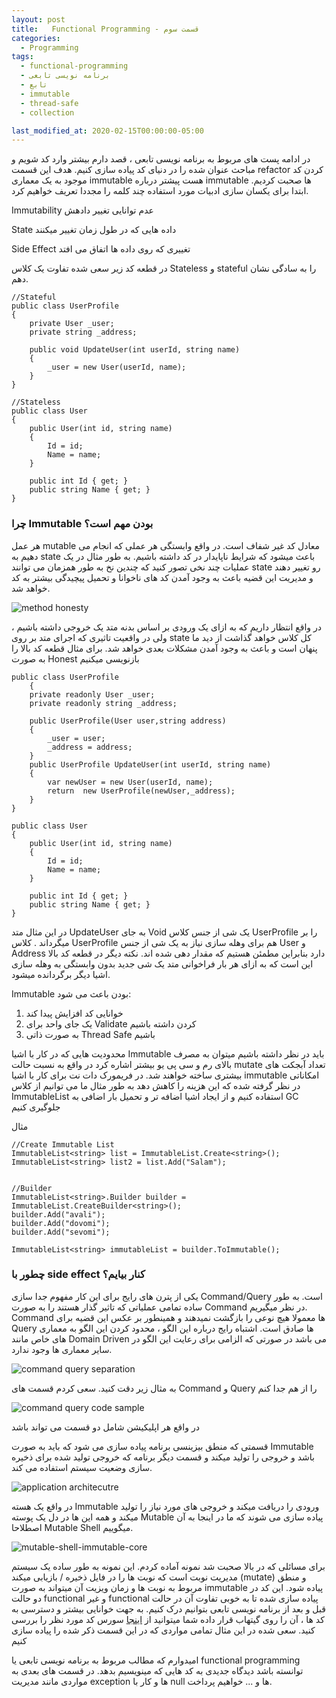 ```yaml
---
layout: post
title:   Functional Programming - قسمت سوم
categories:
  - Programming
tags:
  - functional-programming 
  - برنامه نویسی تابعی
  - تابع
  - immutable
  - thread-safe
  - collection

last_modified_at: 2020-02-15T00:00:00-05:00
---
```


در ادامه پست های مربوط به برنامه نویسی تابعی ، قصد دارم بیشتر وارد کد شویم و مباحث عنوان شده را در دنیای کد پیاده سازی کنیم. هدف این قسمت refactor کردن کد موجود به یک معماری immutable هست
پیشتر درباره immutable ها صحبت کردیم.
ابتدا برای یکسان سازی ادبیات مورد استفاده چند کلمه را مجددا تعریف خواهیم کرد.

Immutability عدم توانایی تغییر دادهش

State داده هایی که در طول زمان تغییر میکنند

Side Effect تغییری که روی داده ها اتفاق می افتد


در قطعه کد زیر سعی شده تفاوت یک کلاس Stateless و stateful را به سادگی نشان دهم.


```
//Stateful
public class UserProfile
{
    private User _user;
    private string _address;

    public void UpdateUser(int userId, string name)
    {
        _user = new User(userId, name);
    }
}

//Stateless
public class User
{
    public User(int id, string name)
    {
        Id = id;
        Name = name;
    }

    public int Id { get; }
    public string Name { get; }
}
```

### چرا Immutable بودن مهم است؟

هر عمل mutable معادل کد غیر شفاف است. در واقع وابستگی هر عملی که انجام می دهیم به state باعث میشود که شرایط ناپایدار در کد داشته باشیم. به طور مثال در یک عملیات  چند نخی تصور کنید که چندین نخ به طور همزمان می توانند state رو تغییر دهند و مدیریت این قضیه باعث به وجود آمدن کد های ناخوانا و تحمیل پیچیدگی بیشتر به کد خواهد شد.

![method honesty](/assets/images/method-honesty.png)

در واقع انتظار داریم که به ازای یک ورودی بر اساس بدنه متد یک خروجی داشته باشیم ، ولی در واقعیت تاثیری که اجرای متد بر روی state کل کلاس خواهد گذاشت از دید ما پنهان است و باعث به وجود آمدن مشکلات بعدی خواهد شد.
برای مثال قطعه کد بالا را به صورت Honest بازنویسی میکنیم

```
public class UserProfile
    {
    private readonly User _user;
    private readonly string _address;

    public UserProfile(User user,string address)
    {
        _user = user;
        _address = address;
    }
    public UserProfile UpdateUser(int userId, string name)
    {
        var newUser = new User(userId, name);
        return  new UserProfile(newUser,_address);
    }
}

public class User
{
    public User(int id, string name)
    {
        Id = id;
        Name = name;
    }

    public int Id { get; }
    public string Name { get; }
}

```

در این مثال  متد UpdateUser به جای Void یک شی از جنس کلاس UserProfile را بر میگرداند . کلاس UserProfile هم برای وهله سازی نیاز به یک شی از جنس User و Address دارد بنابراین مطمئن هستیم که مقدار دهی شده اند.
نکته دیگر در قطعه کد بالا این است که به ازای هر بار فراخوانی متد یک شی جدید بدون وابستگی به وهله سازی اشیا دیگر برگردانده میشود.


Immutable بودن باعث می شود:

1.	خوانایی کد افزایش پیدا کند
2.	یک جای واحد برای Validate کردن داشته باشیم
3.	به صورت ذاتی Thread Safe باشیم

محدودیت هایی که در کار با اشیا Immutable باید در نظر داشته باشیم میتوان به مصرف بالای رم و سی پی یو بیشتر اشاره کرد
در واقع به نسبت حالت mutate تعداد آبجکت های بیشتری ساخته خواهند شد.
در فریمورک دات نت برای کار با اشیا immutable امکاناتی در نظر گرفته شده که این هزینه را کاهش دهد
به طور مثال ما می توانیم از کلاس ImmutableList استفاده کنیم و از ایجاد اشیا اضافه تر و تحمیل بار اضافی به GC جلوگیری کنیم


مثال

```
//Create Immutable List
ImmutableList<string> list = ImmutableList.Create<string>();
ImmutableList<string> list2 = list.Add("Salam");


//Builder
ImmutableList<string>.Builder builder = ImmutableList.CreateBuilder<string>();
builder.Add("avali");
builder.Add("dovomi");
builder.Add("sevomi");

ImmutableList<string> immutableList = builder.ToImmutable();

```

### چطور با side effect کنار بیایم؟
یکی از پترن های رایج برای این کار مفهوم جدا سازی  Command/Query است. به طور ساده  تمامی عملیاتی که تاثیر گذار هستند را به صورت Command در نظر میگیریم. Command ها معمولا هیچ نوعی را بازگشت نمیدهند و همینطور بر عکس این قضیه برای Query ها صادق است.
اشتباه رایج درباره این الگو ، محدود کردن این الگو به معماری های خاص مانند Domain Driven می باشد در صورتی که الزامی برای رعایت این الگو در سایر معماری ها وجود ندارد.


![command query separation](/assets/images/command-query-separation.png)

به مثال زیر دقت کنید. سعی کردم قسمت های Command و Query را از هم جدا کنم


![command query code sample](/assets/images/command-query-code.png)

در واقع هر اپلیکیشن شامل دو قسمت می تواند باشد 


قسمتی که منطق بیزینسی برنامه پیاده سازی می شود که باید به صورت Immutable باشد و خروجی را تولید میکند و قسمت دیگر برنامه که خروجی تولید شده برای ذخیره سازی وضعیت سیستم استفاده می کند.

![application architecutre](/assets/images/application.png)

در واقع یک هسته Immutable ورودی را دریافت میکند و خروجی های مورد نیاز را تولید میکند و همه این ها در دل یک پوسته Mutable پیاده سازی می شوند که ما در اینجا به آن اصطلاحا Mutable Shell میگوییم.

![mutable-shell-immutable-core](/assets/images/application.png)

برای مسائلی که در بالا صحبت شد نمونه آماده کردم. این نمونه  به طور ساده یک سیستم مدیریت نوبت است که نوبت ها را در فایل ذخیره / بازیابی میکند (mutate) و منطق مربوط به نوبت ها و زمان ویزیت آن میتواند به صورت immutable پیاده شود.
این کد در دو حالت functional و غیر functional پیاده سازی شده تا به خوبی تفاوت آن در حالت قبل و بعد از برنامه نویسی تابعی بتوانیم درک کنیم.
به جهت خوانایی بیشتر و دسترسی به کد ها ، آن را روی گیتهاب قرار داده شما میتوانید از [اینجا](https://github.com/1saeedsalehi/Immutability) سورس کد مورد نظر را بررسی کنید.
سعی شده در این مثال تمامی مواردی که در این قسمت ذکر شده را پیاده سازی کنیم

امیدوارم که مطالب مربوط به برنامه نویسی تابعی یا functional programming توانسته باشد دیدگاه جدیدی به کد هایی که مینویسیم بدهد.
در  قسمت های بعدی به مواردی مانند مدیریت exception ها و کار با null ها و ... خواهیم پرداخت. 
